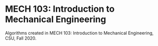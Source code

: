 # MECH 103: Introduction to Mechanical Engineering
Algorithms created in MECH 103: Introduction to Mechanical Engineering, CSU, Fall 2020.

